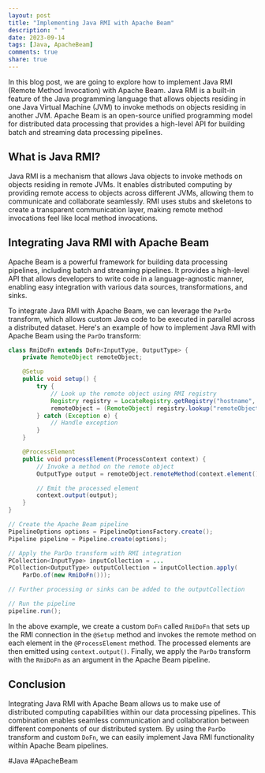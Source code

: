 ```yaml
---
layout: post
title: "Implementing Java RMI with Apache Beam"
description: " "
date: 2023-09-14
tags: [Java, ApacheBeam]
comments: true
share: true
---
```


In this blog post, we are going to explore how to implement Java RMI (Remote Method Invocation) with Apache Beam. Java RMI is a built-in feature of the Java programming language that allows objects residing in one Java Virtual Machine (JVM) to invoke methods on objects residing in another JVM. Apache Beam is an open-source unified programming model for distributed data processing that provides a high-level API for building batch and streaming data processing pipelines.

## What is Java RMI?

Java RMI is a mechanism that allows Java objects to invoke methods on objects residing in remote JVMs. It enables distributed computing by providing remote access to objects across different JVMs, allowing them to communicate and collaborate seamlessly. RMI uses stubs and skeletons to create a transparent communication layer, making remote method invocations feel like local method invocations.

## Integrating Java RMI with Apache Beam

Apache Beam is a powerful framework for building data processing pipelines, including batch and streaming pipelines. It provides a high-level API that allows developers to write code in a language-agnostic manner, enabling easy integration with various data sources, transformations, and sinks.

To integrate Java RMI with Apache Beam, we can leverage the `ParDo` transform, which allows custom Java code to be executed in parallel across a distributed dataset. Here's an example of how to implement Java RMI with Apache Beam using the `ParDo` transform:

```java
class RmiDoFn extends DoFn<InputType, OutputType> {
    private RemoteObject remoteObject;

    @Setup
    public void setup() {
        try {
            // Look up the remote object using RMI registry
            Registry registry = LocateRegistry.getRegistry("hostname", port);
            remoteObject = (RemoteObject) registry.lookup("remoteObjectName");
        } catch (Exception e) {
            // Handle exception
        }
    }

    @ProcessElement
    public void processElement(ProcessContext context) {
        // Invoke a method on the remote object
        OutputType output = remoteObject.remoteMethod(context.element());

        // Emit the processed element
        context.output(output);
    }
}

// Create the Apache Beam pipeline
PipelineOptions options = PipelineOptionsFactory.create();
Pipeline pipeline = Pipeline.create(options);

// Apply the ParDo transform with RMI integration
PCollection<InputType> inputCollection = ...
PCollection<OutputType> outputCollection = inputCollection.apply(
    ParDo.of(new RmiDoFn()));

// Further processing or sinks can be added to the outputCollection

// Run the pipeline
pipeline.run();
```

In the above example, we create a custom `DoFn` called `RmiDoFn` that sets up the RMI connection in the `@Setup` method and invokes the remote method on each element in the `@ProcessElement` method. The processed elements are then emitted using `context.output()`. Finally, we apply the `ParDo` transform with the `RmiDoFn` as an argument in the Apache Beam pipeline.

## Conclusion

Integrating Java RMI with Apache Beam allows us to make use of distributed computing capabilities within our data processing pipelines. This combination enables seamless communication and collaboration between different components of our distributed system. By using the `ParDo` transform and custom `DoFn`, we can easily implement Java RMI functionality within Apache Beam pipelines.

#Java #ApacheBeam